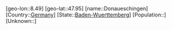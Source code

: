 ﻿---
location: [47.95,8.49]
type: City
tags:
- geo/City


SpocWebEntityId: 29837
isDeleted: false
confidential: public

---
[geo-lon::8.49]
[geo-lat::47.95]
[name::Donaueschingen]
[Country::[Germany](geo/Continent/Europe/Germany.md)]
[State::[Baden-Wuerttemberg](geo/Continent/Europe/Germany/Baden-Wuerttemberg.md)]
[Population::]
[Unknown::]

